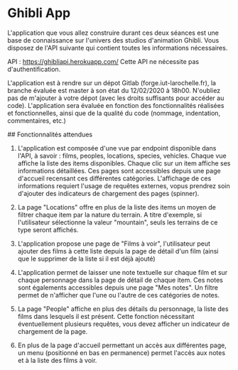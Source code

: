 Ghibli App 
==========

L'application que vous allez construire durant ces deux séances est une base de connaissance sur l'univers des studios d'animation Ghibli. 
Vous disposez de l'API suivante qui contient toutes les informations nécessaires. 

API : https://ghibliapi.herokuapp.com/ Cette API ne nécessite pas d'authentification. 

L'application est à rendre sur un dépot Gitlab (forge.iut-larochelle.fr), la branche évaluée est master à son état du 12/02/2020 à 18h00. N'oubliez pas de m'ajouter à votre dépot (avec les droits suffisants pour accéder au code). L'application sera évaluée en fonction des fonctionnalités réalisées et fonctionnelles, ainsi que de la qualité du code (nommage, indentation, commentaires, etc.)

## Fonctionnalités attendues

1. L'application est composée d'une vue par endpoint disponible dans l'API, à savoir : films, peoples, locations, species, vehicles. Chaque vue affiche la liste des items disponibles. Chaque clic sur un item affiche ses informations détaillées. Ces pages sont accessibles depuis une page d'accueil recensant ces différentes catégories. L'affichage de ces informations requiert l'usage de requêtes externes, vopus prendrez soin d'ajouter des indicateurs de chargement des pages (spinner).

2. La page "Locations" offre en plus de la liste des items un moyen de filtrer chaque item par la nature du terrain. A titre d'exemple, si l'utilisateur sélectionne la valeur "mountain", seuls les terrains de ce type seront affichés. 

3. L'application propose une page de "Films à voir", l'utilisateur peut ajouter des films à cette liste depuis la page de détail d'un film (ainsi que le supprimer de la liste si il est déjà ajouté)

4. L'application permet de laisser une note textuelle sur chaque film et sur chaque personnage dans la page de détail de chaque item. Ces notes sont égalements accessibles depuis une page "Mes notes". Un filtre permet de n'afficher que l'une ou l'autre de ces catégories de notes. 

5. La page "People" affiche en plus des détails du personnage, la liste des films dans lesquels il est présent. Cette fonction nécessitant éventuellement plusieurs requêtes, vous devez afficher un indicateur de chargement de la page. 

6. En plus de la page d'accueil permettant un accès aux différentes page, un menu (positionné en bas en permanence) permet l'accès aux notes et à la liste des films à voir. 
